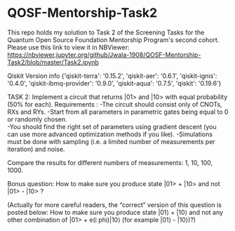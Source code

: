 # QOSF-Mentorship-Task2
This repo holds my solution to Task 2 of the Screening Tasks for the Quantum Open Source Foundation Mentorship Program's second cohort.
Please use this link to view it in NBViewer:
https://nbviewer.jupyter.org/github/Jwala-1908/QOSF-Mentorship-Task2/blob/master/Task2.ipynb

Qiskit Version info
{'qiskit-terra': '0.15.2',
 'qiskit-aer': '0.6.1',
 'qiskit-ignis': '0.4.0',
 'qiskit-ibmq-provider': '0.9.0',
 'qiskit-aqua': '0.7.5',
 'qiskit': '0.19.6'}

TASK 2:
 Implement a circuit that returns |01> and |10> with equal probability (50% for each).
Requirements :
  -The circuit should consist only of CNOTs, RXs and RYs. 
  -Start from all parameters in parametric gates being equal to 0 or randomly chosen. 	
  -You should find the right set of parameters using gradient descent (you can use more advanced optimization methods if you like). 
  -Simulations must be done with sampling (i.e. a limited number of measurements per iteration) and noise. 

Compare the results for different numbers of measurements: 1, 10, 100, 1000. 

Bonus question:
How to make sure you produce state |01> + |10> and not |01> - |10> ?

(Actually for more careful readers, the “correct” version of this question is posted below:
How to make sure you produce state  |01⟩  +  |10⟩  and not any other combination of |01> + e(i phi)|10⟩ (for example |01⟩  -  |10⟩)?)
